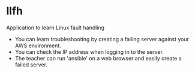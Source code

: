 # llfh
Application to learn Linux fault handling

- You can learn troubleshooting by creating a failing server against your AWS environment.
- You can check the IP address when logging in to the server.
- The teacher can run 'ansible' on a web browser and easily create a failed server.
